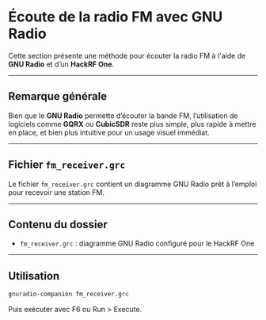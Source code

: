 # Écoute de la radio FM avec GNU Radio

Cette section présente une méthode pour écouter la radio FM à l'aide de **GNU Radio** et d’un **HackRF One**.

---

## Remarque générale

Bien que le **GNU Radio** permette d’écouter la bande FM, l’utilisation de logiciels comme **GQRX** ou **CubicSDR** reste plus simple, plus rapide à mettre en place, et bien plus intuitive pour un usage visuel immédiat.

---

## Fichier `fm_receiver.grc`

Le fichier `fm_receiver.grc` contient un diagramme GNU Radio prêt à l’emploi pour recevoir une station FM.


---

## Contenu du dossier

* `fm_receiver.grc` : diagramme GNU Radio configuré pour le HackRF One

---

## Utilisation

```bash
gnuradio-companion fm_receiver.grc
```
Puis exécuter avec F6 ou Run > Execute.
